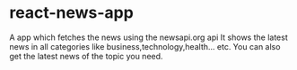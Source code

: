 # react-news-app
A app which fetches the news using the newsapi.org api 
It shows the latest news in all categories like business,technology,health... etc.
You can also get the latest news of the topic you need.
